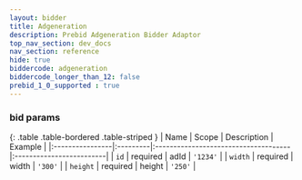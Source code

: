 ```yaml
---
layout: bidder
title: Adgeneration
description: Prebid Adgeneration Bidder Adaptor
top_nav_section: dev_docs
nav_section: reference
hide: true
biddercode: adgeneration
biddercode_longer_than_12: false
prebid_1_0_supported : true
---
```



### bid params

{: .table .table-bordered .table-striped }
| Name            | Scope    | Description                          | Example                  |
|:----------------|:---------|:-------------------------------------|:-------------------------|
| `id`        | required | adId        | `'1234'`               |
| `width`        | required | width        | `'300'`               |
| `height`        | required | height        | `'250'`               |